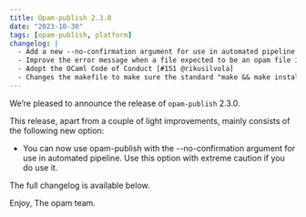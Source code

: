 ```yaml
---
title: Opam-publish 2.3.0
date: "2023-10-30"
tags: [opam-publish, platform]
changelog: |
  - Add a new --no-confirmation argument for use in automated pipeline [#158 @AltGr - fix #132]
  - Improve the error message when a file expected to be an opam file is given as argument [#150 @kit-ty-kate - partially fix #149]
  - Adopt the OCaml Code of Conduct [#151 @rikusilvola]
  - Changes the makefile to make sure the standard "make && make install" works [#157 @kit-ty-kate]
---
```


We’re pleased to announce the release of `opam-publish` 2.3.0.

This release, apart from a couple of light improvements, mainly consists of the following new option:
- You can now use opam-publish with the --no-confirmation argument for use in automated pipeline. Use this option with extreme caution if you do use it.

The full changelog is available below.

Enjoy,
The opam team.
